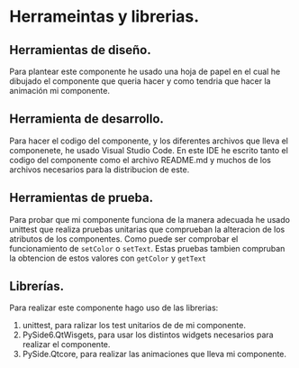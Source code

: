 # Herrameintas y librerias.

## Herramientas de diseño.
Para plantear este componente he usado una hoja de papel en el cual he dibujado el componente que queria hacer y como tendria que hacer la animación mi componente.

## Herramienta  de desarrollo.
Para hacer el codigo del componente, y los diferentes archivos que lleva el componenete, he usado Visual Studio Code. En este IDE he escrito tanto el codigo del componente como el archivo README.md y muchos de los archivos necesarios para la distribucion de este.

## Herramientas de prueba.
Para probar que mi componente funciona de la manera adecuada he usado unittest que realiza pruebas unitarias que comprueban la alteracion de los atributos de los componentes. Como puede ser comprobar el funcionamiento de `setColor` o `setText`. Estas pruebas tambien compruban la obtencion de estos valores con `getColor` y `getText`

## Librerías.
Para realizar este componente hago uso de las librerias: 

1. unittest, para ralizar los test unitarios de de mi componente.
2. PySide6.QtWisgets, para usar los distintos widgets necesarios para realizar el componente.
3. PySide.Qtcore, para realizar las animaciones que lleva mi componente. 